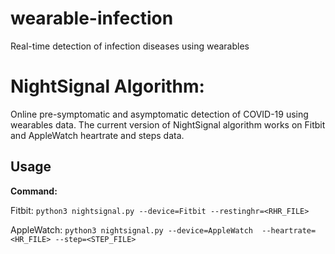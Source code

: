 # wearable-infection
Real-time detection of infection diseases using wearables

# NightSignal Algorithm:
Online pre-symptomatic and asymptomatic detection of COVID-19 using wearables data. The current version of NightSignal algorithm works on Fitbit and AppleWatch heartrate and steps data.

## Usage

**Command:**

Fitbit:
``` python3 nightsignal.py --device=Fitbit --restinghr=<RHR_FILE> ```

AppleWatch:
``` python3 nightsignal.py --device=AppleWatch  --heartrate=<HR_FILE> --step=<STEP_FILE> ```

